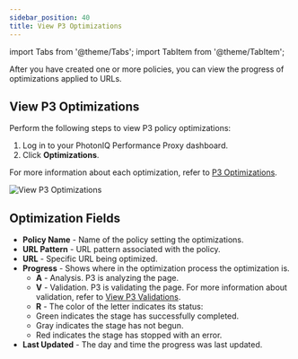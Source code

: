 ```yaml
---
sidebar_position: 40
title: View P3 Optimizations
---
```

import Tabs from '@theme/Tabs';
import TabItem from '@theme/TabItem';

After you have created one or more policies, you can view the progress of optimizations applied to URLs.

## View P3 Optimizations

Perform the following steps to view P3 policy optimizations:

1. Log in to your PhotonIQ Performance Proxy dashboard.
2. Click **Optimizations**.

For more information about each optimization, refer to [P3 Optimizations](p3-optimizations.md).

![View P3 Optimizations](/img/photoniq/p3/p3-view-optimizations.png)

## Optimization Fields

- **Policy Name** - Name of the policy setting the optimizations.
- **URL Pattern** - URL pattern associated with the policy.
- **URL** - Specific URL being optimized.
- **Progress** - Shows where in the optimization process the optimization is.
  - **A** - Analysis. P3 is analyzing the page.
  - **V** - Validation. P3 is validating the page. For more information about validation, refer to [View P3 Validations](view-p3-validations.md).
  - **R** - 
  The color of the letter indicates its status:
  - Green indicates the stage has successfully completed.
  - Gray indicates the stage has not begun.
  - Red indicates the stage has stopped with an error.
- **Last Updated** - The day and time the progress was last updated.

